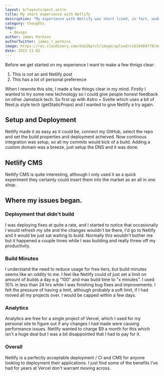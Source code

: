 ```yaml
---
layout: $/layouts/post.astro
title: My short experience with Netlify 
description: "My experience with Netlify was short lived, in fact, under 36 hours before I returned to Vercel. This post describes how, and what happened to make me returned so quickly."
category: thoughts
tags:
  - devops
author: James Perkins
authorTwitter: james_r_perkins
image: https://res.cloudinary.com/dub20ptvt/image/upload/v1618489779/me_n7quph.jpg
date: 2021-11-02
---
```


Before we get started on my experience I want to make a few thnigs clear: 

1. This is not an anti Netlify post
2. This has a lot of personal preference 


When I rewrote this site, I made a few things clear in my mind. Firstly I wanted to try some new technology so I could give people honest feedback on other Jamstack tech. So first up with Astro + Svelte which uses a bit of Next.js style tech (getStaticProps) and I wanted to give Netlify a try again. 

## Setup and Deployment

Netlify made it as easy as it could be, connect my GitHub, select the repo and set the build properties and deployment acheived. Now continous integration was setup, so all my commits would kick of a build. Adding a custom domain was a breeze, just setup the DNS and it was done. 

## Netlify CMS 

Netlify CMS is quite interesting, although I only used it as a quick experiment they certainly could insert them into the market as an all in one shop. 

## Where my issues began.

### Deployment that didn't build 

I was deploying fixes at quite a rate, and I started to notice that occasionally I would refresh my site and the changes wouldn't be there, I'd go to Netlify and it would be just sat waiting to build. Normally this wouldn't bother me but it happened a couple times while I was building and really threw off my productivity. 

### Build Minutes

I understand the need to reduce usage for free tiers, but build minutes seems like an oddity to me. I feel like Netlify could of just set a limit on amount of builds a day e.g "100" and max build time to "x minutes". I used 10% in less than 24 hrs while I was finishing bug fixes and improvements. I felt the pressure of having a limit, although probably a soft limit, if I had moved all my projects over. I would be capped within a few days.


### Analytics 

Analytics are free for a single project of Vercel, which I used for my personal site to figure out if any changes I had made were causing performance issues. Netlify wanted to charge $9 a month for this which isn't a huge deal but I was a bit disappointed that I had to pay for it.

### Overall

Netlify is a perfectly acceptable deployment / CI and CMS for anyone looking to deployment their applications. I just find some of the benefits I've had for years at Vercel don't warrant moving across. 

